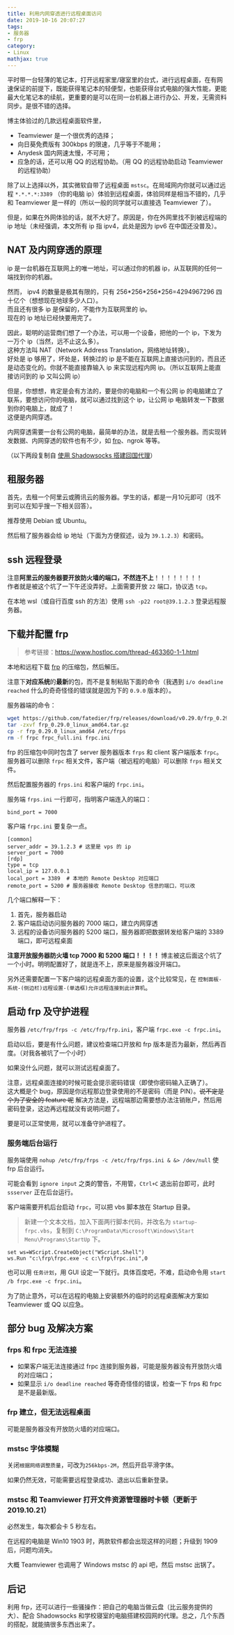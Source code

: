 ```yaml
---
title: 利用内网穿透进行远程桌面访问
date: 2019-10-16 20:07:27
tags:
- 服务器
- frp
category:
- Linux
mathjax: true
---
```


平时带一台轻薄的笔记本，打开远程家里/寝室里的台式，进行远程桌面，在有网速保证的前提下，既能获得笔记本的轻便型，也能获得台式电脑的强大性能，更能最大化笔记本的续航，更重要的是可以在同一台机器上进行办公、开发，无需资料同步。是很不错的选择。

博主体验过的几款远程桌面软件里，

* Teamviewer 是一个很优秀的选择；
* 向日葵免费版有 300kbps 的限速，几乎等于不能用；
* Anydesk 国内网速太慢，不可用；
* 应急的话，还可以用 QQ 的远程协助。（用 QQ 的远程协助启动 Teamviewer 的远程协助）

除了以上选择以外，其实微软自带了远程桌面 `mstsc`。在局域网内你就可以通过远程 `*.*.*.*:3389` （你的电脑 ip）体验到远程桌面，体验同样是相当不错的，几乎和 Teamviewer 是一样的（所以一般的同学就可以直接选 Teamviewer 了）。

但是，如果在外网体验的话，就不大好了。原因是，你在外网里找不到被远程端的 ip 地址（未经强调，本文所有 ip 指 ipv4，此处是因为 ipv6 在中国还没普及）。

## NAT 及内网穿透的原理

ip 是一台机器在互联网上的唯一地址，可以通过你的机器 ip，从互联网的任何一端找到你的机器。

然而， ipv4 的数量是极其有限的，只有 256\*256\*256\*256=4294967296 四十亿个（想想现在地球多少人口）。  
而且还有很多 ip 是保留的，不能作为互联网里的 ip。   
现在的 ip 地址已经快要用完了。 

因此，聪明的运营商们想了一个办法，可以用一个设备，把他的一个 ip，下发为一万个 ip（当然，远不止这么多）。  
这种方法叫 NAT（Network Address Translation，网络地址转换）。  
好处是 ip 够用了，坏处是，转换过的 ip 是不能在互联网上直接访问到的，而且还是动态变化的。你就不能直接靠输入 ip 来实现远程内网 ip。（所以互联网上能直接访问到的 ip 又叫公网 ip）

但是，你想想，肯定是会有方法的，要是你的电脑和一个有公网 ip 的电脑建立了联系，要想访问你的电脑，就可以通过找到这个 ip，让公网 ip 电脑转发一下数据到你的电脑上，就成了！  
这便是内网穿透。

内网穿透需要一台有公网的电脑，最简单的办法，就是去租一个服务器。而实现转发数据、内网穿透的软件也有不少，如 [frp](https://github.com/fatedier/frp)、ngrok 等等。

（以下两段复制自 [使用 Shadowsocks 搭建回国代理](../build-shadowsocks)）

## 租服务器

首先，去租一个阿里云或腾讯云的服务器。学生的话，都是一月10元即可（找不到可以在知乎搜一下相关回答）。

推荐使用 Debian 或 Ubuntu。

然后租了服务器会给 ip 地址（下面为方便叙述，设为 `39.1.2.3`）和密码。

## ssh 远程登录

注意**阿里云的服务器要开放防火墙的端口，不然连不上**！！！！！！！！  
作者就是被这个坑了一下午还没弄好。上面需要开放 `22` 端口，协议选 `tcp`。

在本地 wsl（或自行百度 ssh 的方法）使用 `ssh -p22 root@39.1.2.3` 登录远程服务器。

## 下载并配置 frp

> 参考链接：https://www.hostloc.com/thread-463360-1-1.html

本地和远程下载 [frp](https://github.com/fatedier/frp/releases) 的压缩包，然后解压。

注意下**对应系统**的**最新**的包，而不是复制粘贴下面的命令（我遇到 `i/o deadline reached` 什么的奇奇怪怪的错误就是因为下的 `0.9.0` 版本的）。

服务器端的命令：

```bash
wget https://github.com/fatedier/frp/releases/download/v0.29.0/frp_0.29.0_linux_amd64.tar.gz
tar -zxvf frp_0.29.0_linux_amd64.tar.gz
cp -r frp_0.29.0_linux_amd64 /etc/frps
rm -f frpc frpc_full.ini frpc.ini
```

frp 的压缩包中同时包含了 server 服务器版本 `frps` 和 client 客户端版本 `frpc`。服务器可以删除 `frpc` 相关文件，客户端（被远程的电脑）可以删除 `frps` 相关文件。

然后配置服务器的 `frps.ini` 和客户端的 `frpc.ini`。

服务端 `frps.ini` 一行即可，指明客户端连入的端口：

```
bind_port = 7000
```

客户端 `frpc.ini` 要复杂一点。

```
[common]
server_addr = 39.1.2.3 # 这里是 vps 的 ip
server_port = 7000
[rdp]
type = tcp
local_ip = 127.0.0.1
local_port = 3389  # 本地的 Remote Desktop 对应端口
remote_port = 5200 # 服务器接收 Remote Desktop 信息的端口，可以改
```

几个端口解释一下：

1. 首先，服务器启动
2. 客户端启动访问服务器的 7000 端口，建立内网穿透
3. 远程的设备访问服务器的 5200 端口，服务器即把数据转发给客户端的 3389 端口，即可远程桌面

**注意开放服务器防火墙 tcp 7000 和 5200 端口！！！！** 博主被这后面这个坑了一个小时。明明配置好了，就是连不上，原来是服务器没开端口。

另外还需要配置一下客户端的远程桌面方面的设置，这个比较常见，在 `控制面板-系统-(侧边栏)远程设置-(单选框)允许远程连接到此计算机`。

## 启动 frp 及守护进程

服务器 `/etc/frp/frps -c /etc/frp/frp.ini`，客户端 `frpc.exe -c frpc.ini`。

启动以后，要是有什么问题，建议检查端口开放和 frp 版本是否为最新，然后再百度。（对我各被坑了一个小时）

如果没什么问题，就可以测试远程桌面了。

注意，远程桌面连接的时候可能会提示密码错误（即使你密码输入正确了）。  
这大概是个 bug，原因是你远程那边登录使用的不是密码（而是 PIN）。~~说不定是个为了安全的 feature 呢~~ 
解决方法是，远程端那边需要想办法注销账户，然后用密码登录，这边再远程就没有说明问题了。

要是可以正常使用，就可以准备守护进程了。

### 服务端后台运行

服务端使用 `nohup /etc/frp/frps -c /etc/frp/frps.ini & &> /dev/null` 使 frp 后台运行。

可能会看到 `ignore input` 之类的警告，不用管，`Ctrl+C` 退出前台即可，此时 `ssserver` 正在后台运行。

客户端需要开机后台启动 `frpc`，可以把 vbs 脚本放在 Startup 目录。

> 新建一个文本文档，加入下面两行脚本代码，并改名为 `startup-frpc.vbs`，复制到 `C:\ProgramData\Microsoft\Windows\Start Menu\Programs\StartUp` 下。

```vbs
set ws=WScript.CreateObject("WScript.Shell")
ws.Run "c:\frp\frpc.exe -c c:\frp\frpc.ini",0
```

也可以用 `任务计划`，用 GUI 设定一下就行。具体百度吧，不难，启动命令用 `start /b frpc.exe -c frpc.ini`。

为了防止意外，可以在远程的电脑上安装额外的临时的远程桌面解决方案如 Teamviewer 或 QQ 以应急。

## 部分 bug 及解决方案

### frps 和 frpc 无法连接

* 如果客户端无法连接通过 frpc 连接到服务器，可能是服务器没有开放防火墙的对应端口；
* 如果显示 `i/o deadline reached` 等奇奇怪怪的错误，检查一下 frps 和 frpc 是不是最新版。

### frp 建立，但无法远程桌面

可能是服务器没有开放防火墙的对应端口。

### mstsc 字体模糊

关闭`根据网络调整质量`，可改为`256kbps-2M`，然后开启平滑字体。

如果仍然无效，可能需要远程登录成功、退出以后重新登录。


### mstsc 和 Teamviewer 打开文件资源管理器时卡顿（更新于 2019.10.21）

必然发生，每次都会卡 5 秒左右。

在远程的电脑是 Win10 1903 时，两款软件都会出现这样的问题；升级到 1909 后，问题均消失。

大概 Teamviewer 也调用了 Windows mstsc 的 api 吧，然后 mstsc 出锅了。

## 后记

利用 frp，还可以进行一些骚操作：把自己的电脑当做云盘（比云服务提供的大）、配合 Shadowsocks 和学校寝室的电脑搭建校园网的代理。总之，几个东西的搭配，就能搞很多东西出来了。

